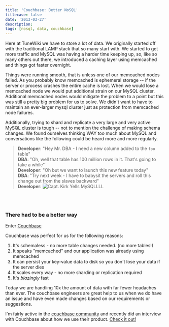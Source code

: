 ```yaml
---
title: 'Couchbase: Better NoSQL'
titlecase: false
date: '2013-03-27'
description:
tags: [nosql, data, couchbase]
---
```


Here at TuneWiki we have to store a lot of data.  We originally started off with the traditional
LAMP stack that so many start with.  We started to get more traffic and MySQL was having
a harder time keeping up, so, like so many others out there, we introduced a caching layer
using memcached and things got faster overnight.  

Things were running smooth, that is unless one of our memcached nodes failed.  As you probably
know memcached is ephemeral storage -- if the server or process crashes the entire cache
is lost.  When we would lose a memcached node we would put additional strain on our MySQL cluster.
Additional memcached nodes would mitigate the problem to a point but this was still a pretty
big problem for us to solve.  We didn't want to have to maintain an ever-larger mysql cluster just
as protection from memcached node failures.

Additionally, trying to shard and replicate a very large and very active MySQL cluster is tough --
not to mention the challenge of making schema changes. We found ourselves thinking WAY too
much about MySQL and conversations like the following could be heard more and more regularly.
> **Developer**: "Hey Mr. DBA - I need a new column added to the `foo` table"  
> **DBA**: "Oh, well that table has 100 million rows in it.  That's going to take a while"  
> **Developer**: "Oh but we want to launch this new feature today"  
> **DBA**: "Try next week - I have to babysit the servers and roll this change out from the slaves backward"  
> **Developer**: ![Capt. Kirk Yells MySQLLLL]({{urls.media}}/posts/mysql-kirk.jpg)  
  
<br/><br/>
### There had to be a better way ###
Enter [Couchbase](http://www.couchbase.com)

Couchbase was perfect for us for the following reasons:

1.  It's schemaless - no more table changes needed. (no more tables!)
1.  It speaks "memcached" and our application was already using memcached
1.  It can persist your key-value data to disk so you don't lose your data if the server dies
1.  It scales every way - no more sharding or replication required
1.  It's *blazingly* fast

Today we are handling 10x the amount of data with far fewer headaches than ever.
The couchbase engineers are great help to us when we do have an issue and have even made
changes based on our requirements or suggestions.

I'm fairly active in the [couchbase community](https://groups.google.com/group/couchbase) and recently 
did an interview with Couchbase about how we use their product.  [Check it out!](#)

